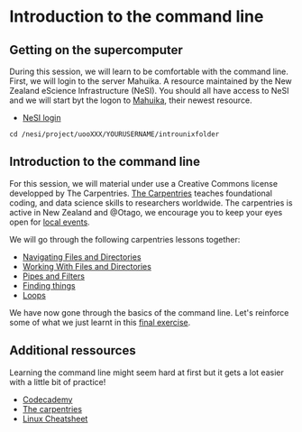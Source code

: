 
# Introduction to the command line

## Getting on the supercomputer

During this session, we will learn to be comfortable with the command line. First, we will login to the server Mahuika. A resource maintained by the New Zealand eScience Infrastructure (NeSI).
You should all have access to NeSI and we will start byt the logon to [Mahuika](https://support.nesi.org.nz/hc/en-gb/articles/360000163575-Mahuika), their newest resource.


* [NeSI login]()


```
cd /nesi/project/uooXXX/YOURUSERNAME/introunixfolder
```


## Introduction to the command line

For this session, we will material under use a Creative Commons license developped by The Carpentries. [The Carpentries](https://docs.carpentries.org/index.html) teaches foundational coding, and data science skills to researchers worldwide. The carpentries is active in New Zealand and @Otago, we encourage you to keep your eyes open for [local events](https://otagocarpentries.github.io/).

We will go through the following carpentries lessons together:

* [Navigating Files and Directories](https://swcarpentry.github.io/shell-novice/02-filedir/index.html)
* [Working With Files and Directories](https://swcarpentry.github.io/shell-novice/03-create/index.html)
* [Pipes and Filters](https://swcarpentry.github.io/shell-novice/04-pipefilter/index.html)
* [Finding things](https://swcarpentry.github.io/shell-novice/07-find/index.html)
* [Loops](https://swcarpentry.github.io/shell-novice/05-loop/index.html)

We have now gone through the basics of the command line. Let's reinforce some of what we just learnt in this [final exercise](bashgenomics.md).



## Additional ressources

Learning the command line might seem hard at first but it gets a lot easier with a little bit of practice!

* [Codecademy](https://www.codecademy.com/learn/learn-the-command-line)
* [The carpentries](https://otagocarpentries.github.io/)
* [Linux Cheatsheet](http://cheatsheetworld.com/programming/unix-linux-cheat-sheet/)


